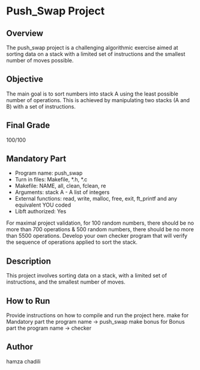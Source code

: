 # Push_Swap Project

## Overview
The push_swap project is a challenging algorithmic exercise aimed at sorting data on a stack with a limited set of instructions and the smallest number of moves possible.

## Objective
The main goal is to sort numbers into stack A using the least possible number of operations. This is achieved by manipulating two stacks (A and B) with a set of instructions.

## Final Grade
100/100

## Mandatory Part
- Program name: push_swap
- Turn in files: Makefile, *.h, *.c
- Makefile: NAME, all, clean, fclean, re
- Arguments: stack A - A list of integers
- External functions: read, write, malloc, free, exit, ft_printf and any equivalent YOU coded
- Libft authorized: Yes
  
For maximal project validation, for 100 random numbers, there should be no more than 700 operations & 500 random numbers, there should be no more than 5500 operations. Develop your own checker program that will verify the sequence of operations applied to sort the stack.

## Description
This project involves sorting data on a stack, with a limited set of instructions, and the smallest number of moves.

## How to Run
Provide instructions on how to compile and run the project here.
make for Mandatory part the program name -> push_swap
make bonus for Bonus part the program name -> checker

## Author
hamza chadili
